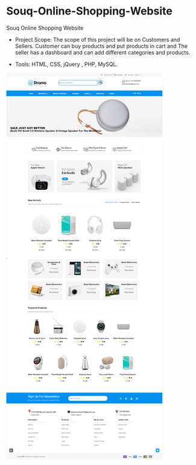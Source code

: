 # Souq-Online-Shopping-Website
Souq Online Shopping Website

- Project Scope: The scope of this project will be on Customers and Sellers. Customer can buy products and put products in cart and The seller has a dashboard and can add different categories and products.

- Tools: HTML, CSS, jQuery , PHP, MySQL.

![Drama Image](https://github.com/AhmedIssa11/Drama-Online-Shopping-Website/blob/master/drama-img.png)
